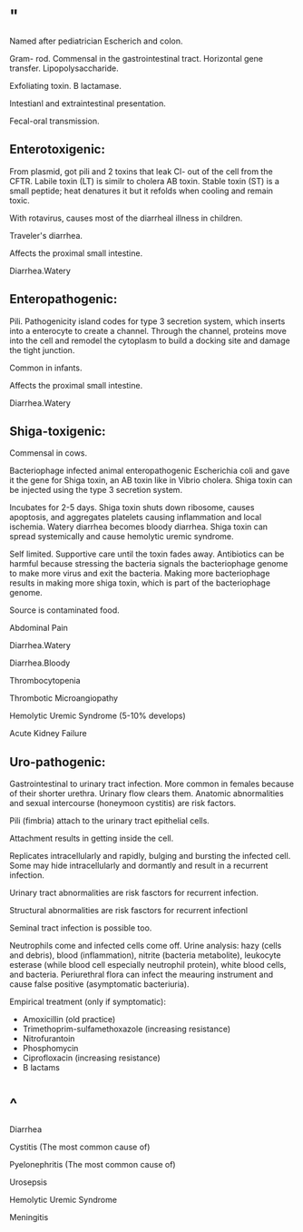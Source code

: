 # "

Named after pediatrician Escherich and colon.

Gram- rod.
Commensal in the gastrointestinal tract.
Horizontal gene transfer.
Lipopolysaccharide.

Exfoliating toxin.
B lactamase.

Intestianl and extraintestinal presentation.

Fecal-oral transmission.

## Enterotoxigenic:

From plasmid, got pili and 2 toxins that leak Cl- out of the cell from the CFTR.
Labile toxin (LT) is similr to cholera AB toxin.
Stable toxin (ST) is a small peptide; heat denatures it but it refolds when cooling and remain toxic.

With rotavirus, causes most of the diarrheal illness in children.

Traveler's diarrhea.

Affects the proximal small intestine.

Diarrhea.Watery

## Enteropathogenic:

Pili.
Pathogenicity island codes for type 3 secretion system, which inserts into a enterocyte to create a channel.
Through the channel, proteins move into the cell and remodel the cytoplasm to build a docking site and damage the tight junction.

Common in infants.

Affects the proximal small intestine.

Diarrhea.Watery

## Shiga-toxigenic:

Commensal in cows.

Bacteriophage infected animal enteropathogenic Escherichia coli and gave it the gene for Shiga toxin, an AB toxin like in Vibrio cholera.
Shiga toxin can be injected using the type 3 secretion system.

Incubates for 2-5 days.
Shiga toxin shuts down ribosome, causes apoptosis, and aggregates platelets causing inflammation and local ischemia.
Watery diarrhea becomes bloody diarrhea.
Shiga toxin can spread systemically and cause hemolytic uremic syndrome.

Self limited.
Supportive care until the toxin fades away.
Antibiotics can be harmful because stressing the bacteria signals the bacteriophage genome to make more virus and exit the bacteria.
Making more bacteriophage results in making more shiga toxin, which is part of the bacteriophage genome.

Source is contaminated food.

Abdominal Pain

Diarrhea.Watery

Diarrhea.Bloody

Thrombocytopenia

Thrombotic Microangiopathy

Hemolytic Uremic Syndrome
(5-10% develops)

Acute Kidney Failure

## Uro-pathogenic:

Gastrointestinal to urinary tract infection.
More common in females because of their shorter urethra.
Urinary flow clears them.
Anatomic abnormalities and sexual intercourse (honeymoon cystitis) are risk factors.

Pili (fimbria) attach to the urinary tract epithelial cells.

Attachment results in getting inside the cell.

Replicates intracellularly and rapidly, bulging and bursting the infected cell.
Some may hide intracellularly and dormantly and result in a recurrent infection.

Urinary tract abnormalities are risk fasctors for recurrent infection.

Structural abnormalities are risk fasctors for recurrent infectionl

Seminal tract infection is possible too.

Neutrophils come and infected cells come off.
Urine analysis: hazy (cells and debris), blood (inflammation), nitrite (bacteria metabolite), leukocyte esterase (while blood cell especially neutrophil protein), white blood cells, and bacteria.
Periurethral flora can infect the meauring instrument and cause false positive (asymptomatic bacteriuria).

Empirical treatment (only if symptomatic):
- Amoxicillin (old practice)
- Trimethoprim-sulfamethoxazole (increasing resistance)
- Nitrofurantoin
- Phosphomycin
- Ciprofloxacin (increasing resistance) 
- B lactams

# ^

Diarrhea

Cystitis
(The most common cause of)

Pyelonephritis
(The most common cause of)

Urosepsis

Hemolytic Uremic Syndrome

Meningitis
